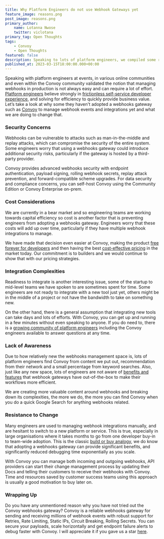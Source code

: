 ```yaml
---
title: Why Platform Engineers do not use Webhook Gateways yet
feature_image: reasons.png
post_image: reasons.png
primary_author:
    name: Lotanna Nwose
    twitter: viclotana
primary_tag: Open Thoughts
tags:
    - Convoy
    - Open Thoughts
featured: false
description: Speaking to lots of platform engineers, we compiled some recurring reasons why some of them do not currently use webhook gateways in their workflow to be more efficient.
published_at: 2023-03-15T18:00:00.000+00:00
---
```

Speaking with platform engineers at events, in various online communities and even within the Convoy community validated  the notion that managing webhooks in production is not always easy and can require a lot of effort. [Platform engineers](https://getconvoy.io/blog/webhook-gateways-for-platform-engineers) believe strongly in [frictionless self-service developer experience](https://www.gartner.com/en/articles/what-is-platform-engineering), and solving for efficiency to quickly provide business value. Let’s take a look at why some they haven't adopted a webhooks gateway such as [Convoy](https://getconvoy.io) to manage webhook events and integrations yet and what we are doing to change that. 

### Security Concerns

Webhooks can be vulnerable to attacks such as man-in-the-middle and replay attacks, which can compromise the security of the entire system. Some engineers worry that using a webhooks gateway could introduce additional security risks, particularly if the gateway is hosted by a third-party provider. 

Convoy provides advanced webhooks security with endpoint authentication, payload signing, rolling webhook secrets, replay attack prevention, and forward-compatible scheme upgrades. For data security and compliance concerns, you can self-host Convoy using the Community Edition or Convoy Enterprise on-prem.

### Cost Considerations

We are currently in a bear market and so engineering teams are working towards capital efficiency so cost is another factor that  is preventing engineers from adopting a webhooks gateway. Engineers worry that these costs will add up over time, particularly if they have multiple webhook integrations to manage.

We have made that decision even easier at Convoy, making the product [free forever for developers](https://getconvoy.io/blog/Convoy-Webhooks-is-free-for-developers) and then having the best [cost-effective pricing](https://getconvoy.io/pricing) in the market today. Our commitment is to builders and we would continue to show that with our pricing strategies.

### Integration Complexities

Readiness to integrate is another interesting issue, some of the startup to mid-level teams we have spoken to are sometimes spent for time. Some engineers are not ready to integrate with a new tool just yet, others might be in the middle of a project or not have the bandwidth to take on something new. 

On the other hand, there is a general assumption that integrating new tools can take days and lots of efforts. With Convoy, you can get up and running in a few minutes without even speaking to anyone. If you do need to, there is a [growing community of platform engineers](https://convoy-community.slack.com/join/shared_invite/zt-xiuuoj0m-yPp~ylfYMCV9s038QL0IUQ#/shared-invite/email) including the Convoy engineers available to answer questions at any time. 

### Lack of Awareness

Due to how relatively new the webhooks management space is, lots of platform engineers find Convoy from content we put out, recommendation from their network and a small percentage from keyword searches. Also, just like any new space, lots of engineers are not aware of [benefits and features](https://getconvoy.io/blog/10-most-common-use-cases-of-a-webhook-gateway) that webhook gateways have out-of-the-box to make their workflows more efficient. 

We are creating more valuable content around webhooks and breaking down its complexities, the more we do, the more you can find Convoy when you do a quick Google Search for anything webhooks related.

### Resistance to Change

Many engineers are used to managing webhook integrations manually, and are hesitant to switch to a new platform or service. This is true, especially in large organisations where it takes months to go from one developer buy-in to team-wide adoption. This is the classic [build or buy analogy](https://www.google.com/url?sa=t&rct=j&q=&esrc=s&source=web&cd=&cad=rja&uact=8&ved=2ahUKEwiKzO-av9n9AhUlolwKHYe7AmoQFnoECCgQAQ&url=https%3A%2F%2Fwww.forbes.com%2Fsites%2Fforbestechcouncil%2F2020%2F03%2F04%2Fbuild-vs-buy-why-most-businesses-should-buy-their-next-software-solution%2F&usg=AOvVaw3muvuN-zL7IsiGKZaogu9L), we do know that adopting a webhooks gateway can provide significant benefits, and significantly reduced debugging time exponentially as you scale.

With Convoy you can manage both incoming and outgoing webhooks, API providers can start their change management process by updating their Docs and telling their customers to receive their webhooks with Convoy. Time and resources saved by customer success teams using this approach is usually a good motivation to buy later on.

### Wrapping Up

Do you have any unmentioned reason why you have not tried out  the Convoy webhooks gateway? Convoy is a reliable webhooks gateway for sending and receiving millions of webhook events with robust support for Retries, Rate Limiting, Static IPs, Circuit Breaking, Rolling Secrets. You can secure your payloads, scale horizontally and get endpoint failure alerts to debug faster with Convoy. I will appreciate it if you gave us a star [here](https://github.com/frain-dev/convoy).
